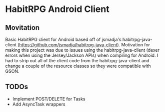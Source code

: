 # HabitRPG Android Client

## Movitation
Basic HabitRPG client for Android based off of jsmadja's habitrpg-java-client (https://github.com/jsmadja/habitrpg-java-client). Motivation for making this project was due to issues using the habitrpg-java-client (dexer errors when using the Jersey/Jackson APIs) when compiling for Android. I had to strip out all of the client code from the habitrpg-java-client and change a couple of the resource classes so they were compatible with GSON. 

## TODOs
- Implement POST/DELETE for Tasks
- Add AsyncTask wrappers

